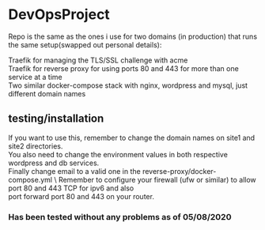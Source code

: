 # DevOpsProject

Repo is the same as the ones i use for two domains (in production) that runs the same setup(swapped out personal details):

Traefik for managing the TLS/SSL challenge with acme \
Traefik for reverse proxy for using ports 80 and 443 for more than one service at a time \
Two similar docker-compose stack with nginx, wordpress and mysql, just different domain names


## testing/installation
If you want to use this, remember to change the domain names on site1 and site2 directories. \
You also need to change the environment values in both respective wordpress and db services. \
Finally change email to a valid one in the reverse-proxy/docker-compose.yml \ 
Remember to configure your firewall (ufw or similar) to allow port 80 and 443 TCP for ipv6 and also \
port forward port 80 and 443 on your router.

### Has been tested without any problems as of 05/08/2020
